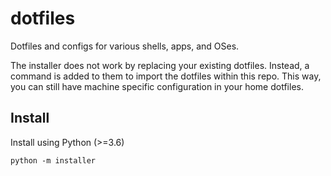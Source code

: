 # dotfiles

Dotfiles and configs for various shells, apps, and OSes.

The installer does not work by replacing your existing dotfiles.
Instead, a command is added to them to import the dotfiles within this repo.
This way, you can still have machine specific configuration in your home dotfiles.

## Install

Install using Python (>=3.6)

```shell
python -m installer
```
